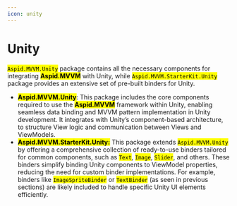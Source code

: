 ```yaml
---
icon: unity
---
```


# Unity

<mark style="color:$warning;">`Aspid.MVVM.Unity`</mark> package contains all the necessary components for integrating <mark style="color:$primary;">**Aspid.MVVM**</mark> with Unity, while <mark style="color:$warning;">`Aspid.MVVM.StarterKit.Unity`</mark> package provides an extensive set of pre-built binders for Unity.

* <mark style="color:$primary;">**Aspid.MVVM.Unity**</mark>: This package includes the core components required to use the <mark style="color:$primary;">**Aspid.MVVM**</mark> framework within Unity, enabling seamless data binding and MVVM pattern implementation in Unity development. It integrates with Unity’s component-based architecture, to structure View logic and communication between Views and ViewModels.
* <mark style="color:$primary;">**Aspid.MVVM.StarterKit.Unity:**</mark> This package extends <mark style="color:$warning;">`Aspid.MVVM.Unity`</mark> by offering a comprehensive collection of ready-to-use binders tailored for common components, such as <mark style="color:$warning;">`Text`</mark>, <mark style="color:$warning;">`Image`</mark>, <mark style="color:$warning;">`Slider`</mark>, and others. These binders simplify binding Unity components to ViewModel properties, reducing the need for custom binder implementations. For example, binders like <mark style="color:$warning;">`ImageSpriteBinder`</mark> or <mark style="color:$warning;">`TextBinder`</mark> (as seen in previous sections) are likely included to handle specific Unity UI elements efficiently.
